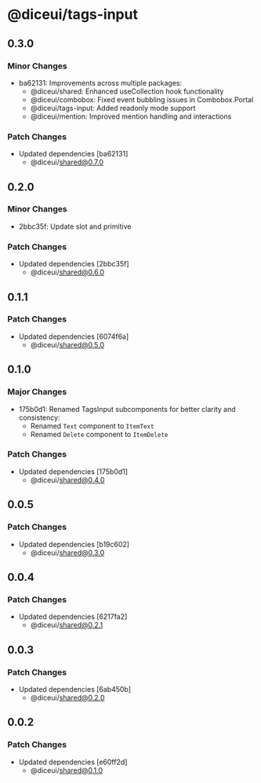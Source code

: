 # @diceui/tags-input

## 0.3.0

### Minor Changes

- ba62131: Improvements across multiple packages:
  - @diceui/shared: Enhanced useCollection hook functionality
  - @diceui/combobox: Fixed event bubbling issues in Combobox.Portal
  - @diceui/tags-input: Added readonly mode support
  - @diceui/mention: Improved mention handling and interactions

### Patch Changes

- Updated dependencies [ba62131]
  - @diceui/shared@0.7.0

## 0.2.0

### Minor Changes

- 2bbc35f: Update slot and primitive

### Patch Changes

- Updated dependencies [2bbc35f]
  - @diceui/shared@0.6.0

## 0.1.1

### Patch Changes

- Updated dependencies [6074f6a]
  - @diceui/shared@0.5.0

## 0.1.0

### Major Changes

- 175b0d1: Renamed TagsInput subcomponents for better clarity and consistency:
  - Renamed `Text` component to `ItemText`
  - Renamed `Delete` component to `ItemDelete`

### Patch Changes

- Updated dependencies [175b0d1]
  - @diceui/shared@0.4.0

## 0.0.5

### Patch Changes

- Updated dependencies [b19c602]
  - @diceui/shared@0.3.0

## 0.0.4

### Patch Changes

- Updated dependencies [6217fa2]
  - @diceui/shared@0.2.1

## 0.0.3

### Patch Changes

- Updated dependencies [6ab450b]
  - @diceui/shared@0.2.0

## 0.0.2

### Patch Changes

- Updated dependencies [e60ff2d]
  - @diceui/shared@0.1.0
